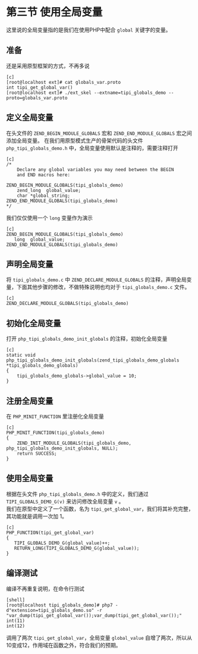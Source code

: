 # 第三节 使用全局变量

这里说的全局变量指的是我们在使用PHP中配合 `global` 关键字的变量。

## 准备

还是采用原型框架的方式，不再多说

    [c]
    [root@localhost ext]# cat globals_var.proto 
    int tipi_get_global_var()
    [root@localhost ext]# ./ext_skel --extname=tipi_globals_demo --proto=globals_var.proto

## 定义全局变量

在头文件的 `ZEND_BEGIN_MODULE_GLOBALS` 宏和 `ZEND_END_MODULE_GLOBALS` 宏之间添加全局变量。
在我们用原型模式生产的骨架代码的头文件 `php_tipi_globals_demo.h` 中，全局变量使用默认是注释的，需要注释打开

    [c]
    /*
        Declare any global variables you may need between the BEGIN
        and END macros here:
    
    ZEND_BEGIN_MODULE_GLOBALS(tipi_globals_demo)
        zend_long  global_value;
        char *global_string;
    ZEND_END_MODULE_GLOBALS(tipi_globals_demo)
    */
    
我们仅仅使用一个 `long` 变量作为演示
    
    [c]
    ZEND_BEGIN_MODULE_GLOBALS(tipi_globals_demo)
       long  global_value;
    ZEND_END_MODULE_GLOBALS(tipi_globals_demo)
    
## 声明全局变量

将 `tipi_globals_demo.c` 中 `ZEND_DECLARE_MODULE_GLOBALS` 的注释，声明全局变量，下面其他步骤的修改，不做特殊说明也均对于 `tipi_globals_demo.c` 文件。
    
    [c]
    ZEND_DECLARE_MODULE_GLOBALS(tipi_globals_demo)

## 初始化全局变量

打开 `php_tipi_globals_demo_init_globals` 的注释，初始化全局变量

    [c]
    static void php_tipi_globals_demo_init_globals(zend_tipi_globals_demo_globals *tipi_globals_demo_globals)
    {
        tipi_globals_demo_globals->global_value = 10;
    }

## 注册全局变量

在 `PHP_MINIT_FUNCTION` 里注册化全局变量

    [c]
    PHP_MINIT_FUNCTION(tipi_globals_demo)
    {
        ZEND_INIT_MODULE_GLOBALS(tipi_globals_demo, php_tipi_globals_demo_init_globals, NULL);
        return SUCCESS;
    }

## 使用全局变量

根据在头文件 `php_tipi_globals_demo.h` 中的定义，我们通过 `TIPI_GLOBALS_DEMO_G(v)` 来访问修改全局变量 `v` 。    
我们在原型中定义了一个函数，名为 `tipi_get_global_var`，我们将其补充完整，其功能就是调用一次加 1。

    [c]
    PHP_FUNCTION(tipi_get_global_var)
    {
       TIPI_GLOBALS_DEMO_G(global_value)++;
       RETURN_LONG(TIPI_GLOBALS_DEMO_G(global_value));
    }


## 编译测试

编译不再重复说明，在命令行测试

    [shell]
    [root@localhost tipi_globals_demo]# php7 -d"extension=tipi_globals_demo.so" -r "var_dump(tipi_get_global_var());var_dump(tipi_get_global_var());"
    int(11)
    int(12)

调用了两次 `tipi_get_global_var`，全局变量 `global_value` 自增了两次，所以从10变成12，作用域在函数之外，符合我们的预期。